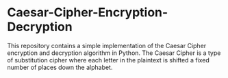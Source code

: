 # Caesar-Cipher-Encryption-Decryption
This repository contains a simple implementation of the Caesar Cipher encryption and decryption algorithm in Python. The Caesar Cipher is a type of substitution cipher where each letter in the plaintext is shifted a fixed number of places down the alphabet.
